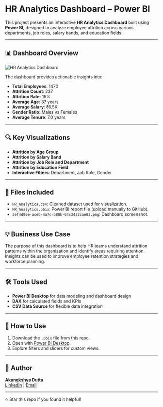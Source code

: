 # HR Analytics Dashboard – Power BI

This project presents an interactive **HR Analytics Dashboard** built using **Power BI**, designed to analyze employee attrition across various departments, job roles, salary bands, and education fields.

---

## 📊 Dashboard Overview

![HR Analytics Dashboard](3ef4d90e-aceb-4a7c-b88b-64c3432cae03.png)

The dashboard provides actionable insights into:

- **Total Employees**: 1470
- **Attrition Count**: 237
- **Attrition Rate**: 16%
- **Average Age**: 37 years
- **Average Salary**: ₹6.5K
- **Gender Ratio**: Males vs Females
- **Average Tenure**: 7.0 years

---

## 🔍 Key Visualizations

- **Attrition by Age Group**
- **Attrition by Salary Band**
- **Attrition by Job Role and Department**
- **Attrition by Education Field**
- **Interactive Filters**: Department, Job Role, Gender

---

## 📁 Files Included

- `HR_Analytics.csv`: Cleaned dataset used for visualization.
- `HR_Analytics.pbix`: Power BI report file (upload manually to GitHub).
- `3ef4d90e-aceb-4a7c-b88b-64c3432cae03.png`: Dashboard screenshot.

---

## 💡 Business Use Case

The purpose of this dashboard is to help HR teams understand attrition patterns within the organization and identify areas requiring attention. Insights can be used to improve employee retention strategies and workforce planning.

---

## 🛠️ Tools Used

- **Power BI Desktop** for data modeling and dashboard design
- **DAX** for calculated fields and KPIs
- **CSV Data Source** for flexible data integration

---

## 🚀 How to Use

1. Download the `.pbix` file from this repo.
2. Open with [Power BI Desktop](https://powerbi.microsoft.com/en-us/desktop/).
3. Explore filters and slicers for custom views.

---

## 📌 Author

**Akangkshya Dutta**  
[LinkedIn](https://www.linkedin.com) | [Email](mailto:your-email@example.com)

---

⭐ Star this repo if you found it helpful!
